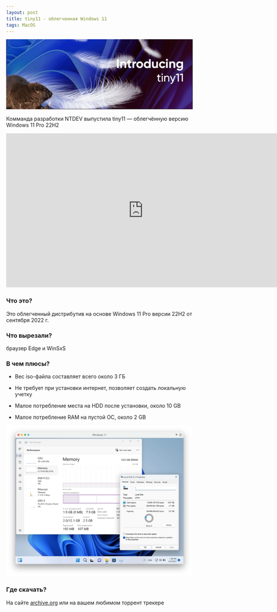 ```yaml
---
layout: post
title: tiny11 - облегченная Windows 11
tags: MacOS
---
```

![](https://raw.githubusercontent.com/tatarinovms/tatarinovms.github.io/master/images/posts/win/logo.webp)

Комманда разработки NTDEV выпустила tiny11  — облегчённую версию Windows 11 Pro 22H2

<iframe width="740" height="416" src="https://www.youtube.com/embed/Y8YIadhWbho" title="Introducing tiny11" frameborder="0" allow="accelerometer; autoplay; clipboard-write; encrypted-media; gyroscope; picture-in-picture; web-share" allowfullscreen></iframe>

### Что это?

Это облегченный дистрибутив на основе Windows 11 Pro версии 22Н2 от сентября 2022 г.

### Что вырезали? 

браузер Edge и WinSxS 

### В чем плюсы? 

- Вес iso-файла составляет всего около 3 ГБ

- Не требует при установки интернет, позволяет создать локальную учетку

- Малое потребление места на HDD после установки, около 10 GB

- Малое потребление RAM на пустой ОС, около 2 GB

![](https://raw.githubusercontent.com/tatarinovms/tatarinovms.github.io/master/images/posts/win/w1.webp)

### Где скачать?

На сайте [archive.org](https://archive.org/details/tiny-11_202302) или на вашем любимом торрент трекере
